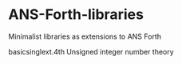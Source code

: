 # ANS-Forth-libraries
Minimalist libraries as extensions to ANS Forth

basicsinglext.4th Unsigned integer number theory 
